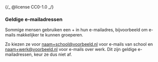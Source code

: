 {/_ @license CC0-1.0 _/}

### Geldige e-mailadressen

Sommige mensen gebruiken een + in hun e-mailadres, bijvoorbeeld om e-mails makkelijker te kunnen groeperen.

Zo kiezen ze voor naam+school@voorbeeld.nl voor e-mails van school en naam+werk@voorbeeld.nl voor e-mails over werk. Dit zijn geldige e-mailadressen, keur ze dus niet af.
